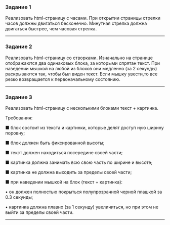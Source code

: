 ### Задание 1

Реализовать html-страницу с часами.
При открытии страницы стрелки часов должны двигаться 
бесконечно. Минутная стрелка должна двигаться быстрее, чем часовая стрелка.

---

### Задание 2

Реализовать html-страницу со створками.
Изначально на странице отображаются два одинаковых блока, за которыми спрятан текст. При наведении мышкой на любой 
из блоков они медленно (за 2 секунды) раскрываются так, чтобы был виден текст. Если мышку увести,то все резко возвращается к первоначальному состоянию.

---

### Задание 3

Реализовать html-страницу с несколькими блоками текст + 
картинка.

Требования:

 ■ блок состоит из текста и картинки, которые делят доступ
ную ширину поровну;

 ■ блок должен быть фиксированной высоты;

 ■ текст должен находиться посередине своей части;

 ■ картинка должна занимать всю свою часть по ширине и 
высоте;

 ■ картинка не должна выходить за пределы своей части;

 ■ при наведении мышкой на блок (текст + картинка):

 • он должен полностью покрыться полупрозрачной черной 
плашкой за 0.3 секунды;

 • картинка должна плавно (за 1 секунду) увеличиться, но 
при этом не выйти за пределы своей части.

---